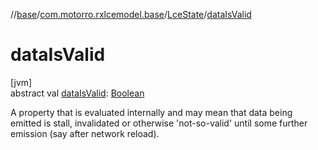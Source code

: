 //[base](../../../index.md)/[com.motorro.rxlcemodel.base](../index.md)/[LceState](index.md)/[dataIsValid](data-is-valid.md)

# dataIsValid

[jvm]\
abstract val [dataIsValid](data-is-valid.md): [Boolean](https://kotlinlang.org/api/latest/jvm/stdlib/kotlin/-boolean/index.html)

A property that is evaluated internally and may mean that data being emitted is stall, invalidated or otherwise 'not-so-valid' until some further emission (say after network reload).
